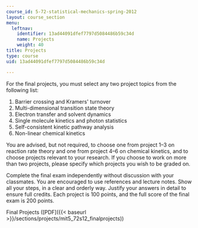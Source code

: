 ```yaml
---
course_id: 5-72-statistical-mechanics-spring-2012
layout: course_section
menu:
  leftnav:
    identifier: 13ad44091dfef7797d5084486b59c34d
    name: Projects
    weight: 40
title: Projects
type: course
uid: 13ad44091dfef7797d5084486b59c34d

---
```


For the final projects, you must select any two project topics from the following list:

1.  Barrier crossing and Kramers' turnover
2.  Multi-dimensional transition state theory
3.  Electron transfer and solvent dynamics
4.  Single molecule kinetics and photon statistics
5.  Self-consistent kinetic pathway analysis
6.  Non-linear chemical kinetics

You are advised, but not required, to choose one from project 1–3 on reaction rate theory and one from project 4–6 on chemical kinetics, and to choose projects relevant to your research. If you choose to work on more than two projects, please specify which projects you wish to be graded on.

Complete the final exam independently without discussion with your classmates. You are encouraged to use references and lecture notes. Show all your steps, in a clear and orderly way. Justify your answers in detail to ensure full credits. Each project is 100 points, and the full score of the final exam is 200 points.

Final Projects ([PDF]({{< baseurl >}}/sections/projects/mit5_72s12_finalprojects))
